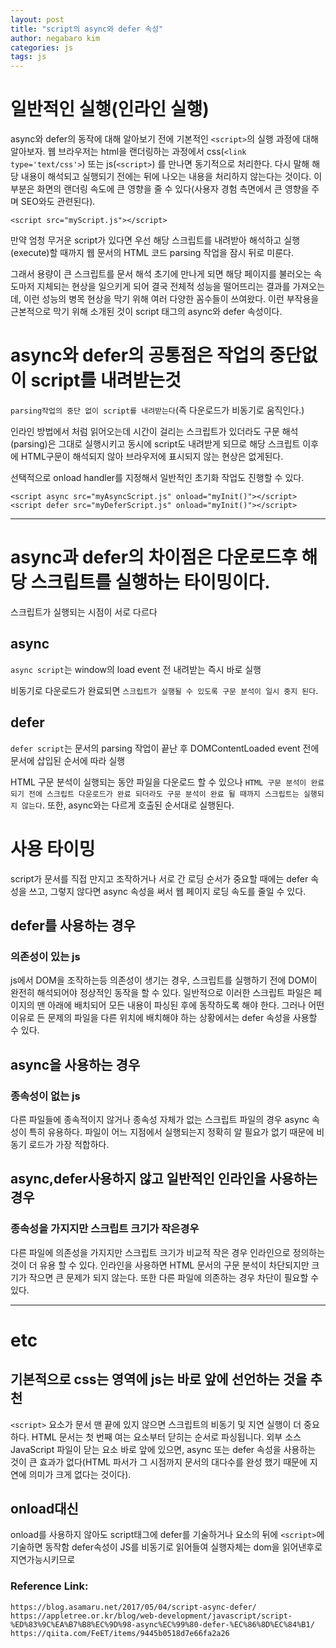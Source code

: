 ```yaml
---
layout: post
title: "script의 async와 defer 속성"
author: negabaro kim
categories: js
tags: js
---
```


# 일반적인 실행(인라인 실행)

async와 defer의 동작에 대해 알아보기 전에 기본적인 `<script>`의 실행 과정에 대해 알아보자.
웹 브라우저는 html을 랜더링하는 과정에서 css(`<link type='text/css'>`) 또는 js(`<script>`) 를 만나면 동기적으로 처리한다.
다시 말해 해당 내용이 해석되고 실행되기 전에는 뒤에 나오는 내용을 처리하지 않는다는 것이다. 이 부분은 화면의 랜더링 속도에 큰 영향을 줄 수 있다(사용자 경험 측면에서 큰 영향을 주며 SEO와도 관련된다).

```
<script src="myScript.js"></script>
```

만약 엄청 무거운 script가 있다면 우선 해당 스크립트를 내려받아 해석하고 실행(execute)할 때까지 웹 문서의 HTML 코드 parsing 작업을 잠시 뒤로 미룬다.

그래서 용량이 큰 스크립트를 문서 해석 초기에 만나게 되면 해당 페이지를 불러오는 속도마저 지체되는 현상을 일으키게 되어 결국 전체적 성능을 떨어뜨리는 결과를 가져오는데, 이런 성능의 병목 현상을 막기 위해 여러 다양한 꼼수들이 쓰여왔다. 이런 부작용을 근본적으로 막기 위해 소개된 것이 script 태그의 async와 defer 속성이다.

# async와 defer의 공통점은 작업의 중단없이 script를 내려받는것

`parsing작업의 중단 없이 script를 내려받는다`(즉 다운로드가 비동기로 움직인다.)

인라인 방법에서 처럼 읽어오는데 시간이 걸리는 스크립트가 있더라도 구문 해석(parsing)은 그대로 실행시키고
동시에 script도 내려받게 되므로 해당 스크립트 이후에 HTML구문이 해석되지 않아 브라우저에 표시되지 않는 현상은 없게된다.

선택적으로 onload handler를 지정해서 일반적인 초기화 작업도 진행할 수 있다.

```
<script async src="myAsyncScript.js" onload="myInit()"></script>
<script defer src="myDeferScript.js" onload="myInit()"></script>
```

---

# async과 defer의 차이점은 다운로드후 해당 스크립트를 실행하는 타이밍이다.

스크립트가 실행되는 시점이 서로 다르다

## async

`async script`는 window의 load event 전 내려받는 즉시 바로 실행

비동기로 다운로드가 완료되면 `스크립트가 실행될 수 있도록 구문 분석이 일시 중지 된다`.

## defer

`defer script`는 문서의 parsing 작업이 끝난 후 DOMContentLoaded event 전에 문서에 삽입된 순서에 따라 실행

HTML 구문 분석이 실행되는 동안 파일을 다운로드 할 수 있으나 `HTML 구문 분석이 완료되기 전에 스크립트 다운로드가 완료 되더라도 구문 분석이 완료 될 때까지 스크립트는 실행되지 않는다`. 또한, async와는 다르게 호출된 순서대로 실행된다.

# 사용 타이밍

script가 문서를 직접 만지고 조작하거나 서로 간 로딩 순서가 중요할 때에는 defer 속성을 쓰고,
그렇지 않다면 async 속성을 써서 웹 페이지 로딩 속도를 줄일 수 있다.

## defer를 사용하는 경우

### 의존성이 있는 js

js에서 DOM을 조작하는등 의존성이 생기는 경우, 스크립트를 실행하기 전에 DOM이 완전히 해석되어야 정상적인 동작을 할 수 있다.
일반적으로 이러한 스크립트 파일은 페이지의 맨 아래에 배치되어 모든 내용이 파싱된 후에 동작하도록 해야 한다.
그러나 어떤 이유로 든 문제의 파일을 다른 위치에 배치해야 하는 상황에서는 defer 속성을 사용할 수 있다.

## async을 사용하는 경우

### 종속성이 없는 js

다른 파일들에 종속적이지 않거나 종속성 자체가 없는 스크립트 파일의 경우 async 속성이 특히 유용하다.
파일이 어느 지점에서 실행되는지 정확히 알 필요가 없기 때문에 비동기 로드가 가장 적합하다.

## async,defer사용하지 않고 일반적인 인라인을 사용하는 경우

### 종속성을 가지지만 스크립트 크기가 작은경우

다른 파일에 의존성을 가지지만 스크립트 크기가 비교적 작은 경우 인라인으로 정의하는 것이 더 유용 할 수 있다.
인라인을 사용하면 HTML 문서의 구문 분석이 차단되지만 크기가 작으면 큰 문제가 되지 않는다.
또한 다른 파일에 의존하는 경우 차단이 필요할 수 있다.

---

# etc

## 기본적으로 css는 <head> 영역에 js는 </body> 바로 앞에 선언하는 것을 추천

`<script>` 요소가 문서 맨 끝에 있지 않으면 스크립트의 비동기 및 지연 실행이 더 중요하다. HTML 문서는 첫 번째 여는 <html> 요소부터 닫히는 순서로 파싱됩니다. 외부 소스 JavaScript 파일이 닫는 </body> 요소 바로 앞에 있으면, async 또는 defer 속성을 사용하는 것이 큰 효과가 없다(HTML 파서가 그 시점까지 문서의 대다수를 완성 했기 때문에 지연에 의미가 크게 없다는 것이다).

## onload대신

onload를 사용하지 않아도 script태그에 defer를 기술하거나 요소의 뒤에 `<script>`에 기술하면 동작함
defer속성이 JS를 비동기로 읽어들여 실행자체는 dom을 읽어낸후로 지연가능시키므로

### Reference Link:

```
https://blog.asamaru.net/2017/05/04/script-async-defer/
https://appletree.or.kr/blog/web-development/javascript/script-%ED%83%9C%EA%B7%B8%EC%9D%98-async%EC%99%80-defer-%EC%86%8D%EC%84%B1/
https://qiita.com/FeET/items/9445b0518d7e66fa2a26
```
